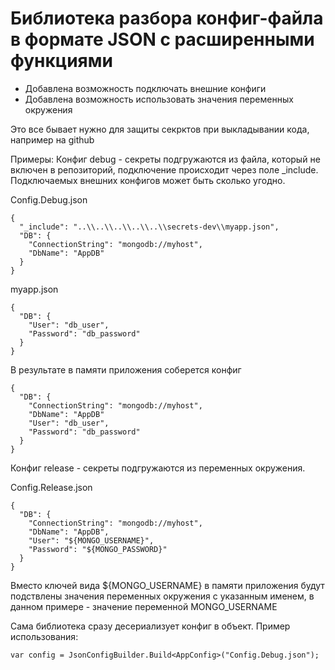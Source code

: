 # Библиотека разбора конфиг-файла в формате JSON с расширенными функциями

* Добавлена возможность подключать внешние конфиги
* Добавлена возможность использовать значения переменных окружения

Это все бывает нужно для защиты секрктов при выкладывании кода, например на github

Примеры:
Конфиг debug - секреты подгружаются из файла, который не включен в репозиторий, подключение происходит через поле _include. 
Подключаемых внешних конфигов может быть сколько угодно.

Config.Debug.json
```
{
  "_include": "..\\..\\..\\..\\..\\secrets-dev\\myapp.json",
  "DB": {
    "ConnectionString": "mongodb://myhost",
    "DbName": "AppDB"
  }
}
```
myapp.json
```
{
  "DB": {
    "User": "db_user",
    "Password": "db_password"
  }
}
```
В результате в памяти приложения соберется конфиг
```
{
  "DB": {
    "ConnectionString": "mongodb://myhost",
    "DbName": "AppDB"
    "User": "db_user",
    "Password": "db_password"
  }
}
```
Конфиг release - секреты подгружаются из переменных окружения.

Config.Release.json
```
{
  "DB": {
    "ConnectionString": "mongodb://myhost",
    "DbName": "AppDB",
    "User": "${MONGO_USERNAME}",
    "Password": "${MONGO_PASSWORD}"
  }
}
```
Вместо ключей вида ${MONGO_USERNAME} в памяти приложения будут подствлены значения переменных окружения с указанным именем, в данном примере - значение переменной MONGO_USERNAME

Сама библиотека сразу десериализует конфиг в объект. Пример использования:
```
var config = JsonConfigBuilder.Build<AppConfig>("Config.Debug.json");
```


